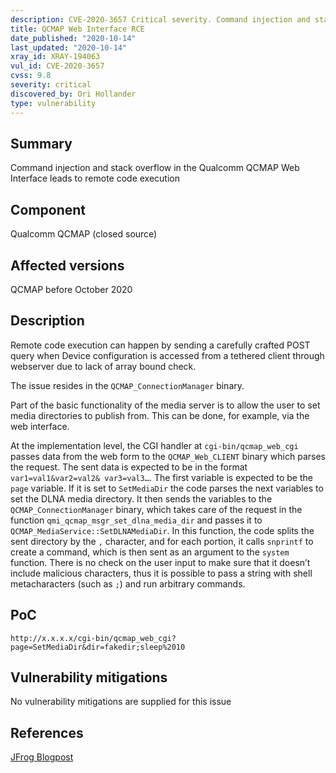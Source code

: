 ```yaml
---
description: CVE-2020-3657 Critical severity. Command injection and stack overflow in the Qualcomm QCMAP Web Interface leads to remote code execution
title: QCMAP Web Interface RCE
date_published: "2020-10-14"
last_updated: "2020-10-14"
xray_id: XRAY-194063
vul_id: CVE-2020-3657
cvss: 9.8
severity: critical
discovered_by: Ori Hollander
type: vulnerability
---
```

## Summary
Command injection and stack overflow in the Qualcomm QCMAP Web Interface leads to remote code execution

## Component

Qualcomm QCMAP (closed source)

## Affected versions

QCMAP before October 2020

## Description

Remote code execution can happen by sending a carefully crafted POST query when Device configuration is accessed from a tethered client through webserver due to lack of array bound check.

The issue resides in the `QCMAP_ConnectionManager` binary.

Part of the basic functionality of the media server is to allow the user to set media directories to publish from. This can be done, for example, via the web interface.

At the implementation level, the CGI handler at `cgi-bin/qcmap_web_cgi` passes data from the web form to the `QCMAP_Web_CLIENT` binary which parses the request. The sent data is expected to be in the format `var1=val1&var2=val2& var3=val3…`. The first variable is expected to be the `page` variable. If it is set to `SetMediaDir` the code parses the next variables to set the DLNA media directory. It then sends the variables to the `QCMAP_ConnectionManager` binary, which takes care of the request in the function `qmi_qcmap_msgr_set_dlna_media_dir` and passes it to `QCMAP_MediaService::SetDLNAMediaDir`. In this function, the code splits the sent directory by the `,` character, and for each portion, it calls `snprintf` to create a command, which is then sent as an argument to the `system` function. There is no check on the user input to make sure that it doesn’t include malicious characters, thus it is possible to pass a string with shell metacharacters (such as `;`) and run arbitrary commands.

## PoC

`http://x.x.x.x/cgi-bin/qcmap_web_cgi?page=SetMediaDir&dir=fakedir;sleep%2010`

## Vulnerability mitigations

No vulnerability mitigations are supplied for this issue

## References

[JFrog Blogpost](https://jfrog.com/blog/major-vulnerabilities-discovered-in-qualcomm-qcmap/)
